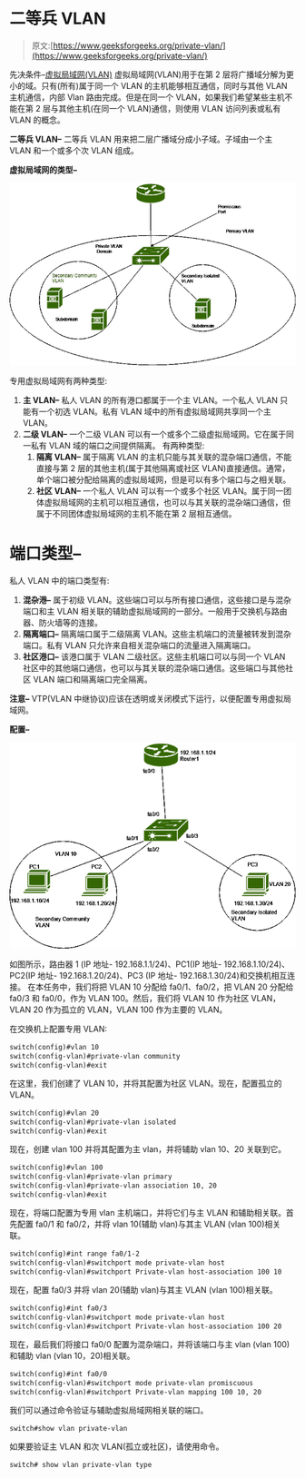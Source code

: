# 二等兵 VLAN

> 原文:[https://www.geeksforgeeks.org/private-vlan/](https://www.geeksforgeeks.org/private-vlan/)

先决条件–[虚拟局域网(VLAN)](https://www.geeksforgeeks.org/virtual-lan-vlan/)
虚拟局域网(VLAN)用于在第 2 层将广播域分解为更小的域。只有(所有)属于同一个 VLAN 的主机能够相互通信，同时与其他 VLAN 主机通信，内部 Vlan 路由完成。但是在同一个 VLAN，如果我们希望某些主机不能在第 2 层与其他主机(在同一个 VLAN)通信，则使用 VLAN 访问列表或私有 VLAN 的概念。

**二等兵 VLAN–**
二等兵 VLAN 用来把二层广播域分成小子域。子域由一个主 VLAN 和一个或多个次 VLAN 组成。

**虚拟局域网的类型–**

![](img/ab0569d0dddcf1e3191b69ee8ea1c6bc.png)

专用虚拟局域网有两种类型:

1.  **主 VLAN–**
    私人 VLAN 的所有港口都属于一个主 VLAN。一个私人 VLAN 只能有一个初选 VLAN。私有 VLAN 域中的所有虚拟局域网共享同一个主 VLAN。
2.  **二级 VLAN–**
    一个二级 VLAN 可以有一个或多个二级虚拟局域网。它在属于同一私有 VLAN 域的端口之间提供隔离。
    有两种类型:
    1.  **隔离 VLAN–**
        属于隔离 VLAN 的主机只能与其关联的混杂端口通信，不能直接与第 2 层的其他主机(属于其他隔离或社区 VLAN)直接通信。通常，单个端口被分配给隔离的虚拟局域网，但是可以有多个端口与之相关联。
    2.  **社区 VLAN–**
        一个私人 VLAN 可以有一个或多个社区 VLAN。属于同一团体虚拟局域网的主机可以相互通信，也可以与其关联的混杂端口通信，但属于不同团体虚拟局域网的主机不能在第 2 层相互通信。

# 端口类型–

私人 VLAN 中的端口类型有:

1.  **混杂港–**
    属于初级 VLAN。这些端口可以与所有接口通信，这些接口是与混杂端口和主 VLAN 相关联的辅助虚拟局域网的一部分。一般用于交换机与路由器、防火墙等的连接。
2.  **隔离端口–**
    隔离端口属于二级隔离 VLAN。这些主机端口的流量被转发到混杂端口。私有 VLAN 只允许来自相关混杂端口的流量进入隔离端口。
3.  **社区港口–**
    该港口属于 VLAN 二级社区。这些主机端口可以与同一个 VLAN 社区中的其他端口通信，也可以与其关联的混杂端口通信。这些端口与其他社区 VLAN 端口和隔离端口完全隔离。

**注意–**
VTP(VLAN 中继协议)应该在透明或关闭模式下运行，以便配置专用虚拟局域网。

**配置–**

![](img/7eb2622d69f71eb475b323e9f7c448a3.png)

如图所示，路由器 1 (IP 地址- 192.168.1.1/24)、PC1(IP 地址- 192.168.1.10/24)、PC2(IP 地址- 192.168.1.20/24)、PC3 (IP 地址- 192.168.1.30/24)和交换机相互连接。
在本任务中，我们将把 VLAN 10 分配给 fa0/1、fa0/2，把 VLAN 20 分配给 fa0/3 和 fa0/0，作为 VLAN 100。然后，我们将 VLAN 10 作为社区 VLAN，VLAN 20 作为孤立的 VLAN，VLAN 100 作为主要的 VLAN。

在交换机上配置专用 VLAN:

```
switch(config)#vlan 10
switch(config-vlan)#private-vlan community
switch(config-vlan)#exit

```

在这里，我们创建了 VLAN 10，并将其配置为社区 VLAN。现在，配置孤立的 VLAN。

```
switch(config)#vlan 20
switch(config-vlan)#private-vlan isolated
switch(config-vlan)#exit
```

现在，创建 vlan 100 并将其配置为主 vlan，并将辅助 vlan 10、20 关联到它。

```
switch(config)#vlan 100
switch(config-vlan)#private-vlan primary
switch(config-vlan)#private-vlan association 10, 20
switch(config-vlan)#exit 
```

现在，将端口配置为专用 vlan 主机端口，并将它们与主 VLAN 和辅助相关联。首先配置 fa0/1 和 fa0/2，并将 vlan 10(辅助 vlan)与其主 VLAN (vlan 100)相关联。

```
switch(config)#int range fa0/1-2
switch(config-vlan)#switchport mode private-vlan host
switch(config-vlan)#switchport Private-vlan host-association 100 10
```

现在，配置 fa0/3 并将 vlan 20(辅助 vlan)与其主 VLAN (vlan 100)相关联。

```
switch(config)#int fa0/3
switch(config-vlan)#switchport mode private-vlan host
switch(config-vlan)#switchport Private-vlan host-association 100 20
```

现在，最后我们将接口 fa0/0 配置为混杂端口，并将该端口与主 vlan (vlan 100)和辅助 vlan (vlan 10，20)相关联。

```
switch(config)#int fa0/0
switch(config-vlan)#switchport mode private-vlan promiscuous 
switch(config-vlan)#switchport Private-vlan mapping 100 10, 20
```

我们可以通过命令验证与辅助虚拟局域网相关联的端口。

```
switch#show vlan private-vlan
```

如果要验证主 VLAN 和次 VLAN(孤立或社区)，请使用命令。

```
switch# show vlan private-vlan type 
```